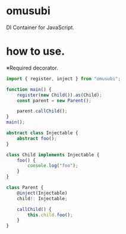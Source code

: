 # omusubi

DI Container for JavaScript.

# how to use.

※Required decorator.

```ts
import { register, inject } from "omusubi";

function main() {
    register(new Child()).as(Child);
    const parent = new Parent();

    parent.callChild(); 
}
main();

abstract class Injectable {
    abstract foo();
}

class Child implements Injectable {
    foo() {
        console.log("foo");
    }
}

class Parent {
    @inject(Injectable)
    child!: Injectable;

    callChild() {
        this.child.foo();
    }
}
```
